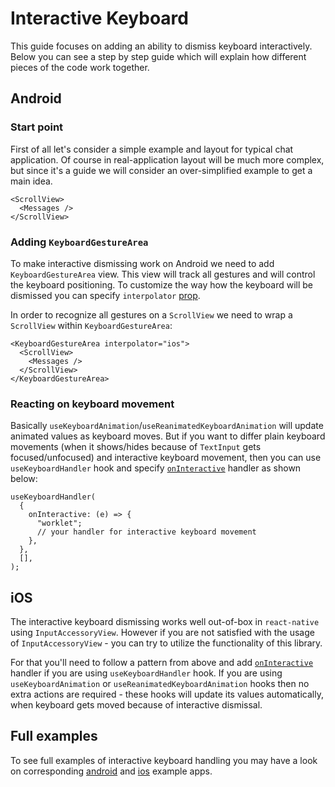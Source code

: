 # Interactive Keyboard

This guide focuses on adding an ability to dismiss keyboard interactively. Below you can see a step by step guide which will explain how different pieces of the code work together.

<!-- -->

## Android[​](/react-native-keyboard-controller/pr-preview/pr-1149/docs/guides/interactive-keyboard.md#android "Direct link to Android")

### Start point[​](/react-native-keyboard-controller/pr-preview/pr-1149/docs/guides/interactive-keyboard.md#start-point "Direct link to Start point")

First of all let's consider a simple example and layout for typical chat application. Of course in real-application layout will be much more complex, but since it's a guide we will consider an over-simplified example to get a main idea.

```
<ScrollView>
  <Messages />
</ScrollView>
```

### Adding `KeyboardGestureArea`[​](/react-native-keyboard-controller/pr-preview/pr-1149/docs/guides/interactive-keyboard.md#adding-keyboardgesturearea "Direct link to adding-keyboardgesturearea")

To make interactive dismissing work on Android we need to add `KeyboardGestureArea` view. This view will track all gestures and will control the keyboard positioning. To customize the way how the keyboard will be dismissed you can specify `interpolator` [prop](/react-native-keyboard-controller/pr-preview/pr-1149/docs/api/views/keyboard-gesture-area.md#interpolator-).

In order to recognize all gestures on a `ScrollView` we need to wrap a `ScrollView` within `KeyboardGestureArea`:

```
<KeyboardGestureArea interpolator="ios">
  <ScrollView>
    <Messages />
  </ScrollView>
</KeyboardGestureArea>
```

### Reacting on keyboard movement[​](/react-native-keyboard-controller/pr-preview/pr-1149/docs/guides/interactive-keyboard.md#reacting-on-keyboard-movement "Direct link to Reacting on keyboard movement")

Basically `useKeyboardAnimation`/`useReanimatedKeyboardAnimation` will update animated values as keyboard moves. But if you want to differ plain keyboard movements (when it shows/hides because of `TextInput` gets focused/unfocused) and interactive keyboard movement, then you can use `useKeyboardHandler` hook and specify [`onInteractive`](/react-native-keyboard-controller/pr-preview/pr-1149/docs/api/hooks/keyboard/use-keyboard-handler.md#oninteractive) handler as shown below:

```
useKeyboardHandler(
  {
    onInteractive: (e) => {
      "worklet";
      // your handler for interactive keyboard movement
    },
  },
  [],
);
```

## iOS[​](/react-native-keyboard-controller/pr-preview/pr-1149/docs/guides/interactive-keyboard.md#ios "Direct link to iOS")

The interactive keyboard dismissing works well out-of-box in `react-native` using `InputAccessoryView`. However if you are not satisfied with the usage of `InputAccessoryView` - you can try to utilize the functionality of this library.

For that you'll need to follow a pattern from above and add [`onInteractive`](/react-native-keyboard-controller/pr-preview/pr-1149/docs/api/hooks/keyboard/use-keyboard-handler.md#oninteractive) handler if you are using `useKeyboardHandler` hook. If you are using `useKeyboardAnimation` or `useReanimatedKeyboardAnimation` hooks then no extra actions are required - these hooks will update its values automatically, when keyboard gets moved because of interactive dismissal.

## Full examples[​](/react-native-keyboard-controller/pr-preview/pr-1149/docs/guides/interactive-keyboard.md#full-examples "Direct link to Full examples")

To see full examples of interactive keyboard handling you may have a look on corresponding [android](https://github.com/kirillzyusko/react-native-keyboard-controller/blob/main/example/src/screens/Examples/InteractiveKeyboard/index.tsx) and [ios](https://github.com/kirillzyusko/react-native-keyboard-controller/blob/main/example/src/screens/Examples/InteractiveKeyboardIOS/index.tsx) example apps.
